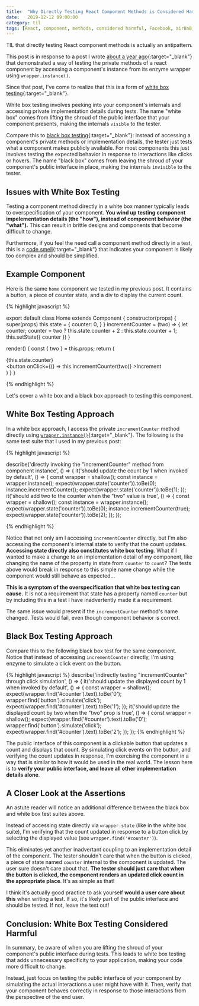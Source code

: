 ```yaml
---
title:  "Why Directly Testing React Component Methods is Considered Harmful"
date:   2019-12-12 09:00:00
category: til
tags: [React, component, methods, considered harmful, Facebook, airBnB, frontend, UI, testing, jest, enzyme, white box, black box, white-box, black-box, wrapper.instance, simulation, jest.spyOn]
---
```


TIL that directly testing React component methods is actually an antipattern.

This post is in response to a post I wrote [about a year ago][year]{:target="_blank"} that demonstrated a way of testing the private methods of a react component by accessing a component's instance from its enzyme wrapper using `wrapper.instance()`.

Since that post, I've come to realize that this is a form of [white box testing][white-box]{:target="_blank"}. 

White box testing involves peeking into your component's internals and accessing private implementation details during tests. The name "white box" comes from lifting the shroud of the public interface that your component presents, making the internals `visible` to the tester.

Compare this to [black box testing][black-box]{:target="_blank"}: instead of accessing a component's private methods or implementation details, the tester just tests what a component makes publicly available. For most components this just involves testing the expected behavior in response to interactions like clicks or hovers. The name "black box" comes from leaving the shroud of your component's public interface in place, making the internals `invisible` to the tester.

## Issues with White Box Testing

Testing a component method directly in a white box manner typically leads to overspecification of your component. **You wind up testing component impelementation details (the "how"), instead of component behavior (the "what").** This can result in brittle designs and components that become difficult to change. 

Furthermore, if you feel the need call a component method directly in a test, this is a [code smell][smell]{:target="_blank"} that indicates your component is likely too complex and should be simplified. 

## Example Component

Here is the same `home` component we tested in my previous post. It contains a button, a piece of counter state, and a div to display the current count.

{% highlight javascript %}

export default class Home extends Component {
  constructor(props) {
    super(props)
    this.state = {
      counter: 0,
    }
  }
  incrementCounter = (two) => {
    let counter;
    counter = two ? this.state.counter + 2 : this.state.counter + 1;
    this.setState({ counter })
  }

  render() {
    const { two } = this.props;
    return (
      <div>
        <div id="counter">{this.state.counter}</div>
        <button onClick={() => this.incrementCounter(two)} >Increment</button>
      </div>
    )
  }
}

{% endhighlight %}

Let's cover a white box and a black box approach to testing this component.

## White Box Testing Approach

In a white box approach, I access the private `incrementCounter` method directly using [`wrapper.instance()`][instance]{:target="_blank"}. The following is the same test suite that I used in my previous post:

{% highlight javascript %}

describe('directly invoking the "incrementCounter" method from component instance', () => {
  it('should update the count by 1 when invoked by default', () => {
    const wrapper = shallow(<Home />);
    const instance = wrapper.instance();
    expect(wrapper.state('counter')).toBe(0);
    instance.incrementCounter();
    expect(wrapper.state('counter')).toBe(1);
  });
  it('should add two to the counter when the "two" value is true', () => {
    const wrapper = shallow(<Home />);
    const instance = wrapper.instance();
    expect(wrapper.state('counter')).toBe(0);
    instance.incrementCounter(true);
    expect(wrapper.state('counter')).toBe(2);
  });
});

{% endhighlight %}

Notice that not only am I accessing `incrementCounter` directly, but I'm also accessing the component's internal state to verify that the count updates. **Accessing state directly also constitutes white box testing**. What if I wanted to make a change to an implementation detail of my component, like changing the name of the property in state from `counter` to `count`? The tests above would break in response to this simple name change while the component would still behave as expected... 

**This is a symptom of the overspecification that white box testing can cause.** It is not a requirement that state has a property named `counter` but by including this in a test I have inadvertently made it a requirement. 

The same issue would present if the `incrementCounter` method's name changed. Tests would fail, even though component behavior is correct.

## Black Box Testing Approach

Compare this to the following black box test for the same component. Notice that instead of accessing `incrementCounter` directly, I'm using enzyme to simulate a click event on the button.

{% highlight javascript %}
describe('indirectly testing "incrementCounter" through click simulation', () => {
  it('should update the displayed count by 1 when invoked by default', () => {
    const wrapper = shallow(<Home />);
    expect(wrapper.find('#counter').text).toBe('0');
    wrapper.find('button').simulate('click');
    expect(wrapper.find('#counter').text).toBe('1');
  });
  it('should update the displayed count by two when the "two" prop is true', () => {
    const wrapper = shallow(<Home two />);
    expect(wrapper.find('#counter').text).toBe('0');
    wrapper.find('button').simulate('click');
    expect(wrapper.find('#counter').text).toBe('2');
  });
});
{% endhighlight %}

The public interface of this component is a clickable button that updates a count and displays that count. By simulating click events on the button, and verifying the count updates in response, I'm exercising the component in a way that is similar to how it would be used in the real world. The lesson here is to **verify your public interface, and leave all other implementation details alone**.

## A Closer Look at the Assertions

An astute reader will notice an additional difference between the black box and white box test suites above.

Instead of accessing state directly via `wrapper.state` (like in the white box suite), I'm verifying that the count updated in response to a button click by selecting the displayed value (see `wrapper.find('#counter')`).

This eliminates yet another inadvertant coupling to an implementation detail of the component. The tester shouldn't care that when the button is clicked, a piece of state named `counter` internal to the component is updated. The user sure doesn't care about that. **The tester should just care that when the button is clicked, the component renders an updated click count in the appropriate place**. It's as simple as that!

I think it's actually good practice to ask yourself **would a user care about this** when writing a test. If so, it's likely part of the public interface and should be tested. If not, leave the test out!

## Conclusion: White Box Testing Considered Harmful

In summary, be aware of when you are lifting the shroud of your component's public interface during tests. This leads to white box testing that adds unnecessary specificity to your application, making your code more difficult to change. 

Instead, just focus on testing the public interface of your component by simulating the actual interactions a user might have with it. Then, verify that your component behaves correctly in response to those interactions from the perspective of the end user.

[year]: /til/2018-03-04-directly-test-react-component-methods/
[white-box]: https://en.wikipedia.org/wiki/White-box_testing
[black-box]: https://en.wikipedia.org/wiki/Black-box_testing
[smell]: https://en.wikipedia.org/wiki/Code_smell
[instance]: http://airbnb.io/enzyme/docs/api/ReactWrapper/instance.html

